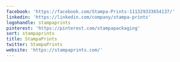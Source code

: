 ```yaml
---
facebook: 'https://facebook.com/Stampa-Prints-111329333654137/'
linkedin: 'https://linkedin.com/company/stampa-prints'
logohandle: stampaprints
pinterest: 'https://pinterest.com/stampapackaging'
sort: stampaprints
title: StampaPrints
twitter: StampaPrints
website: 'https://stampaprints.com/'
---
```

